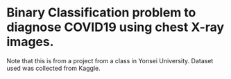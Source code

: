 # Binary Classification problem to diagnose COVID19 using chest X-ray images. 

Note that this is from a project from a class in Yonsei University.
Dataset used was collected from Kaggle.
